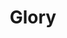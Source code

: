 ---
layout: songs
title: Glory
event: Selma to Montgoemry March
category:
artist: Common and John Legend
genre: Hip hop, soul
writer: John Stephens, Lonnie Lynn, Che Smith
label: ARTium/Def Jam Recordings a div. of UMG Recordings & Getting Out Our Dreams/Columbia Records/Sony Music Entertainment
producer:
award1: Academy Award for Best Orginal Song, 2015 
award2: Golden Globe for Best Orginal Song, 2015
award3: Best Song Written for Visual Media, 2016
released: 2014
video: https://player.vimeo.com/video/124639985 
description: Lorem ipsum dolor sit amet, consectetur adipiscing elit, sed do eiusmod tempor incididunt ut labore et dolore magna aliqua. Semper quis lectus nulla at volutpat diam ut venenatis tellusLorem ipsum dolor sit amet, consectetur adipiscing elit, sed do eiusmod tempor incididunt ut labore et dolore magna aliqua. Semper quis lectus nulla at volutpat diam ut venenatis tellus

---